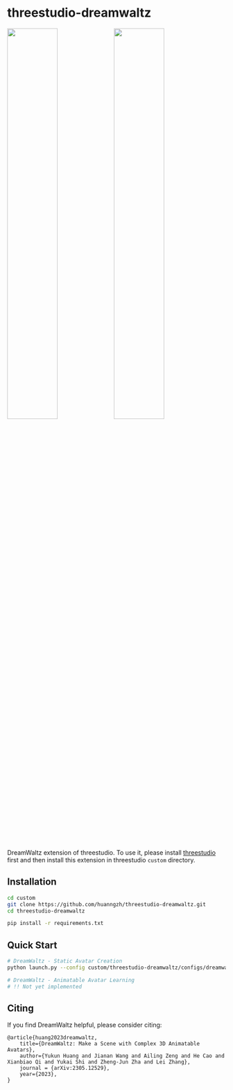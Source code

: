 # threestudio-dreamwaltz

<img src="https://github.com/huanngzh/threestudio-dreamwaltz/assets/78398294/ad0a79ba-41c4-449b-96ee-a49c7591a94d" width="48%">
<img src="https://github.com/huanngzh/threestudio-dreamwaltz/assets/78398294/ebbab7a8-4182-4d0d-9a4c-b7615a2eeaa8" width="48%">

DreamWaltz extension of threestudio. To use it, please install [threestudio](https://github.com/threestudio-project/threestudio) first and then install this extension in threestudio `custom` directory.

## Installation
```bash
cd custom
git clone https://github.com/huanngzh/threestudio-dreamwaltz.git
cd threestudio-dreamwaltz

pip install -r requirements.txt
```

## Quick Start
```bash
# DreamWaltz - Static Avatar Creation
python launch.py --config custom/threestudio-dreamwaltz/configs/dreamwaltz-static.yaml --train --gpu 0 system.prompt_processor.prompt="Naruto" system.prior_path="custom/threestudio-dreamwaltz/load/priors/smpl_apose.obj"

# DreamWaltz - Animatable Avatar Learning
# !! Not yet implemented
```

## Citing
If you find DreamWaltz helpful, please consider citing:
```
@article{huang2023dreamwaltz,
    title={DreamWaltz: Make a Scene with Complex 3D Animatable Avatars},
    author={Yukun Huang and Jianan Wang and Ailing Zeng and He Cao and Xianbiao Qi and Yukai Shi and Zheng-Jun Zha and Lei Zhang},
    journal = {arXiv:2305.12529},
    year={2023},
}
```
